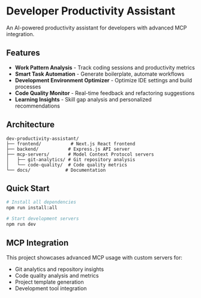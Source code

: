 # Developer Productivity Assistant

An AI-powered productivity assistant for developers with advanced MCP integration.

## Features

- **Work Pattern Analysis** - Track coding sessions and productivity metrics
- **Smart Task Automation** - Generate boilerplate, automate workflows
- **Development Environment Optimizer** - Optimize IDE settings and build processes
- **Code Quality Monitor** - Real-time feedback and refactoring suggestions
- **Learning Insights** - Skill gap analysis and personalized recommendations

## Architecture

```
dev-productivity-assistant/
├── frontend/           # Next.js React frontend
├── backend/           # Express.js API server
├── mcp-servers/       # Model Context Protocol servers
│   ├── git-analytics/ # Git repository analysis
│   └── code-quality/  # Code quality metrics
└── docs/             # Documentation
```

## Quick Start

```bash
# Install all dependencies
npm run install:all

# Start development servers
npm run dev
```

## MCP Integration

This project showcases advanced MCP usage with custom servers for:
- Git analytics and repository insights
- Code quality analysis and metrics
- Project template generation
- Development tool integration